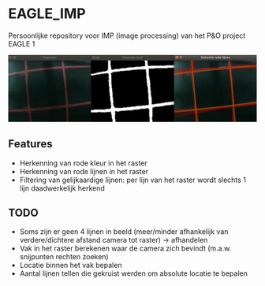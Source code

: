 # EAGLE_IMP
Persoonlijke repository voor IMP (image processing) van het P&amp;O project EAGLE 1

![alt text](readme_sources/sample.png "Detectie van rode kleur, lijnen en filtering")

## Features
* Herkenning van rode kleur in het raster
* Herkenning van rode lijnen in het raster
* Filtering van gelijkaardige lijnen: per lijn van het raster wordt slechts 1 lijn daadwerkelijk herkend

## TODO
* Soms zijn er geen 4 lijnen in beeld (meer/minder afhankelijk van verdere/dichtere afstand camera tot raster) -> afhandelen
* Vak in het raster berekenen waar de camera zich bevindt (m.a.w. snijpunten rechten zoeken)
* Locatie binnen het vak bepalen
* Aantal lijnen tellen die gekruist werden om absolute locatie te bepalen
